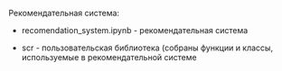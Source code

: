 Рекомендательная система:

- recomendation_system.ipynb - рекомендательная система

- scr - пользовательская библиотека (собраны функции и классы, используемые в рекомендательной системе


